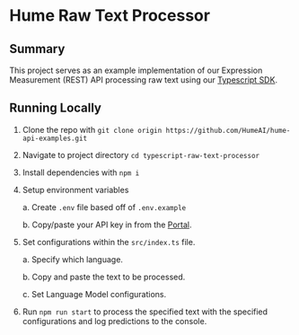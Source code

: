 # Hume Raw Text Processor

## Summary

This project serves as an example implementation of our Expression Measurement (REST) API processing raw text using our [Typescript SDK](https://www.npmjs.com/package/hume).

## Running Locally

1. Clone the repo with `git clone origin https://github.com/HumeAI/hume-api-examples.git`

2. Navigate to project directory `cd typescript-raw-text-processor`

3. Install dependencies with `npm i`

4. Setup environment variables

   a. Create `.env` file based off of `.env.example`

   b. Copy/paste your API key in from the [Portal](https://beta.hume.ai/settings/keys).

5. Set configurations within the `src/index.ts` file.

   a. Specify which language.

   b. Copy and paste the text to be processed.

   c. Set Language Model configurations.

6. Run `npm run start` to process the specified text with the specified configurations and log predictions to the console.
